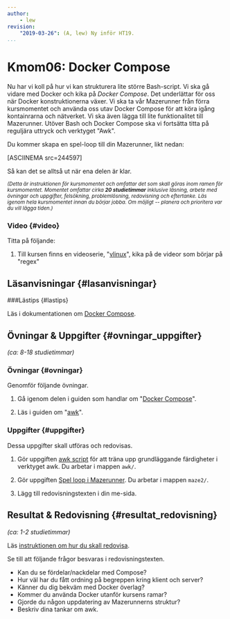 ```yaml
---
author:
    - lew
revision:
    "2019-03-26": (A, lew) Ny inför HT19.
...
```

Kmom06: Docker Compose
==================================

Nu har vi koll på hur vi kan strukturera lite större Bash-script. Vi ska gå vidare med Docker och kika på *Docker Compose*. Det underlättar för oss när Docker konstruktionerna växer. Vi ska ta vår Mazerunner från förra kursmomentet och använda oss utav Docker Compose för att köra igång kontainrarna och nätverket. Vi ska även lägga till lite funktionalitet till Mazerunner. Utöver Bash och Docker Compose ska vi fortsätta titta på reguljära uttryck och verktyget "Awk".

<!--more-->

Du kommer skapa en spel-loop till din Mazerunner, likt nedan:

[ASCIINEMA src=244597]

Så kan det se alltså ut när ena delen är klar.



<small><i>(Detta är instruktionen för kursmomentet och omfattar det som skall göras inom ramen för kursmomentet. Momentet omfattar cirka **20 studietimmar** inklusive läsning, arbete med övningar och uppgifter, felsökning, problemlösning, redovisning och eftertanke. Läs igenom hela kursmomentet innan du börjar jobba. Om möjligt -- planera och prioritera var du vill lägga tiden.)</i></small>


### Video  {#video}

Titta på följande:

1. Till kursen finns en videoserie, "[vlinux](https://www.youtube.com/playlist?list=PLKtP9l5q3ce_oeXQlDtKv51tVM4Y8UtkF)", kika på de videor som börjar på "regex"



Läsanvisningar  {#lasanvisningar}
---------------------------------

###Lästips {#lastips}

Läs i dokumentationen om [Docker Compose](https://docs.docker.com/compose/).



Övningar & Uppgifter  {#ovningar_uppgifter}
-------------------------------------------

*(ca: 8-18 studietimmar)*



### Övningar {#ovningar}

Genomför följande övningar.

1. Gå igenom delen i guiden som handlar om "[Docker Compose](guide/docker/docker-compose)".

1. Läs i guiden om "[awk](guide/kom-igang-med-awk)".



### Uppgifter {#uppgifter}

Dessa uppgifter skall utföras och redovisas.

1. Gör uppgiften [awk script](uppgift/vlinux-awk) för att träna upp grundläggande färdigheter i verktyget awk. Du arbetar i mappen `awk/`.

1. Gör uppgiften [Spel loop i Mazerunner](uppgift/mazerunner-loop). Du arbetar i mappen `maze2/`.

1. Lägg till redovisningstexten i din me-sida.



Resultat & Redovisning  {#resultat_redovisning}
-----------------------------------------------

*(ca: 1-2 studietimmar)*

Läs [instruktionen om hur du skall redovisa](./../redovisa).

Se till att följande frågor besvaras i redovisningstexten.

* Kan du se fördelar/nackdelar med Compose?
* Hur väl har du fått ordning på begreppen kring klient och server?
* Känner du dig bekväm med Docker överlag?
* Kommer du använda Docker utanför kursens ramar?
* Gjorde du någon uppdatering av Mazerunnerns struktur?
* Beskriv dina tankar om awk.
